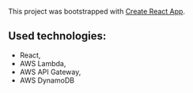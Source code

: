 This project was bootstrapped with [Create React App](https://github.com/facebook/create-react-app).

## Used technologies:
* React,
* AWS Lambda,
* AWS API Gateway,
* AWS DynamoDB
